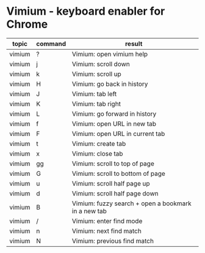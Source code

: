 # Vimium - keyboard enabler for Chrome
| topic | command | result |
| --- | --- | --- |
| vimium | ? | Vimium:  open vimium help |
| vimium | j | Vimium: scroll down |
| vimium | k | Vimium: scroll up |
| vimium | H | Vimium:  go back in history |
| vimium | J | Vimium:  tab left |
| vimium | K | Vimium:  tab right |
| vimium | L | Vimium:  go forward in history |
| vimium | f | Vimium:  open URL in new tab |
| vimium | F | Vimium:  open URL in current tab |
| vimium | t | Vimium:  create tab |
| vimium | x | Vimium:  close tab |
| vimium | gg | Vimium:  scroll to top of page |
| vimium | G | Vimium:  scroll to bottom of page |
| vimium | u | Vimium:  scroll half page up |
| vimium | d | Vimium:  scroll half page down |
| vimium | B | Vimium:  fuzzy search + open a bookmark in a new tab |
| vimium | / | Vimium:  enter find mode |
| vimium | n | Vimium:  next find match |
| vimium | N | Vimium:  previous find match |

